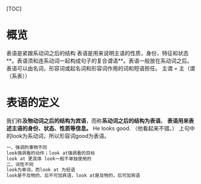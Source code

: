 [TOC]

# 概览
表语是紧跟系动词之后的结构
表语是用来说明主语的性质，身份，特征和状态**。表语须和连系动词一起构成句子的复合谓语**。表语一般放在系动词之后。表语可以由名词，形容词或起名词和形容词作用的词和短语担任。
主谓 = 主（谓（系表））


# 表语的定义
我们称**及物动词之后的结构为宾语**，而称**系动词之后的结构为表语**。
**表语用来表述主语的身份、状态、性质等信息。**
He looks good. （他看起来不错。）
上句中的look为系动词，所以形容词good为表语。

```txt
一、强调的事物不同
look强调看的动作；look at强调看的目标 
look at 更具体 look一般不单独使用的 
二、词性不同
look为单词，而look at 为短语
look是不及物的，后不可加宾语，look at是及物的，后可加宾语
```





